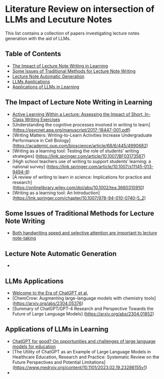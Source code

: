# Literature Review on intersection of LLMs and Lecuture Notes 

This list contains a collection of papers investigating lecture notes generation with the aid of LLMs.

## Table of Contents

- [The Impact of Lecture Note Writing in Learning](#impact-in-learning)
- [Some Issues of Traditional Methods for Lecture Note Writing](#traditional-methods-issues)
- [Lecture Note Automatic Generation](#automatic-generation)
- [LLMs Applications](#LLMs-applications)
- [Applications of LLMs in Learning](#LLMs-applications-in-learning)

## The Impact of Lecture Note Writing in Learning

- [Active Learning Within a Lecture: Assessing the Impact of Short, In-Class Writing Exercises](https://www.researchgate.net/publication/247504867_Active_Learning_Within_a_Lecture_Assessing_the_Impact_of_Short_In-Class_Writing_Exercises)
- [Understanding the cognitive processes involved in writing to learn] (https://psycnet.apa.org/manuscript/2017-18447-001.pdf)
- [Writing Matters: Writing-to-Learn Activities Increase Undergraduate Performance in Cell Biology] (https://academic.oup.com/bioscience/article/68/6/445/4990682)
- [Writing as a learning tool: Testing the role of students’ writing strategies] (https://link.springer.com/article/10.1007/BF03173567)
- [High school teachers use of writing to support students’ learning: a national survey] (https://link.springer.com/article/10.1007/s11145-013-9494-8)
- [A review of writing to learn in science: Implications for practice and research] (https://onlinelibrary.wiley.com/doi/abs/10.1002/tea.3660310910)
- [Writing as a learning tool: An Introduction] (https://link.springer.com/chapter/10.1007/978-94-010-0740-5_2)


## Some Issues of Traditional Methods for Lecture Note Writing

- [Both handwriting speed and selective attention are important to lecture note-taking](https://link.springer.com/article/10.1007/s11145-013-9431-x)

## Lecture Note Automatic Generation

- []()

## LLMs Applications

- [Welcome to the Era of ChatGPT et al.](https://link.springer.com/article/10.1007/s12599-023-00795-x)
- [ChemCrow: Augmenting large-language models with chemistry tools] (https://arxiv.org/abs/2304.05376)
- [Summary of ChatGPT/GPT-4 Research and Perspective Towards the Future of Large Language Models] (https://arxiv.org/abs/2304.01852)

## Applications of LLMs in Learning

- [ChatGPT for good? On opportunities and challenges of large language models for education](https://www.sciencedirect.com/science/article/pii/S1041608023000195)
- [The Utility of ChatGPT as an Example of Large Language Models in Healthcare Education, Research and Practice: Systematic Review on the Future Perspectives and Potential Limitations] (https://www.medrxiv.org/content/10.1101/2023.02.19.23286155v1)
- 
